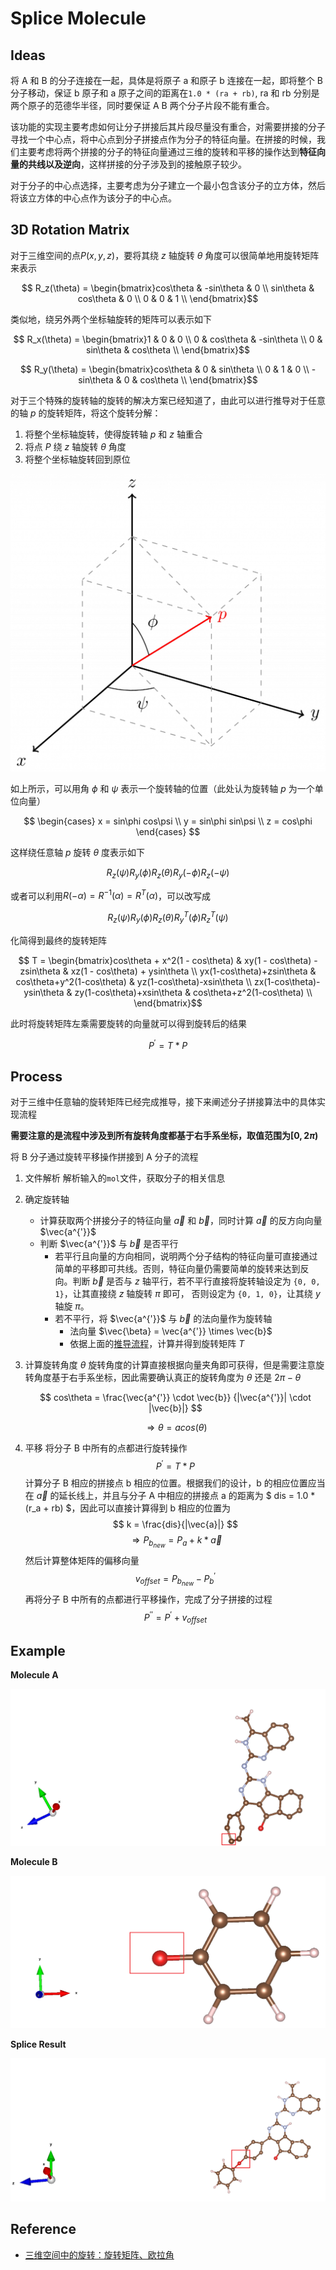# Splice Molecule

## Ideas

将 A 和 B 的分子连接在一起，具体是将原子 a 和原子 b 连接在一起，即将整个 B 分子移动，保证 b 原子和 a 原子之间的距离在`1.0 * (ra + rb)`, ra 和 rb 分别是两个原子的范德华半径，同时要保证 A B 两个分子片段不能有重合。

该功能的实现主要考虑如何让分子拼接后其片段尽量没有重合，对需要拼接的分子寻找一个中心点，将中心点到分子拼接点作为分子的特征向量。在拼接的时候，我们主要考虑将两个拼接的分子的特征向量通过三维的旋转和平移的操作达到**特征向量的共线以及逆向**，这样拼接的分子涉及到的接触原子较少。

对于分子的中心点选择，主要考虑为分子建立一个最小包含该分子的立方体，然后将该立方体的中心点作为该分子的中心点。

## 3D Rotation Matrix

对于三维空间的点$P(x, y, z)$，要将其绕 $z$ 轴旋转 $\theta$ 角度可以很简单地用旋转矩阵来表示

$$ R_z(\theta) = \begin{bmatrix}cos\theta & -sin\theta & 0 \\ sin\theta & cos\theta & 0 \\ 0 & 0 & 1 \\ \end{bmatrix}$$

类似地，绕另外两个坐标轴旋转的矩阵可以表示如下

$$ R_x(\theta) = \begin{bmatrix}1 & 0 & 0 \\ 0 & cos\theta & -sin\theta \\ 0 & sin\theta & cos\theta \\ \end{bmatrix}$$

$$ R_y(\theta) = \begin{bmatrix}cos\theta & 0 & sin\theta \\ 0 & 1 & 0 \\ -sin\theta & 0 & cos\theta \\ \end{bmatrix}$$

对于三个特殊的旋转轴的旋转的解决方案已经知道了，由此可以进行推导对于任意的轴 $p$ 的旋转矩阵，将这个旋转分解：
1. 将整个坐标轴旋转，使得旋转轴 $p$ 和 $z$ 轴重合
2. 将点 $P$ 绕 $z$ 轴旋转 $\theta$ 角度
3. 将整个坐标轴旋转回到原位

![任意旋分解](../images/3d-angle-rotation-matrix.png)

如上所示，可以用角 $\phi$ 和 $\psi$ 表示一个旋转轴的位置（此处认为旋转轴 $p$ 为一个单位向量）

$$
\begin{cases}
x = sin\phi cos\psi \\
y = sin\phi sin\psi \\
z = cos\phi 
\end{cases}
$$

这样绕任意轴 $p$ 旋转 $\theta$ 度表示如下

$$R_z(\psi)R_y(\phi)R_z(\theta)R_y(-\phi)R_z(-\psi)$$

或者可以利用$R(-\alpha) = R^{-1}(\alpha) = R^T(\alpha)$，可以改写成

$$R_z(\psi)R_y(\phi)R_z(\theta)R_y^T(\phi)R_z^T(\psi)$$

化简得到最终的旋转矩阵

$$ T = \begin{bmatrix}cos\theta + x^2(1 - cos\theta) & xy(1 - cos\theta) - zsin\theta & xz(1 - cos\theta) + ysin\theta \\ yx(1-cos\theta)+zsin\theta & cos\theta+y^2(1-cos\theta) & yz(1-cos\theta)-xsin\theta \\ zx(1-cos\theta)-ysin\theta & zy(1-cos\theta)+xsin\theta & cos\theta+z^2(1-cos\theta) \\ \end{bmatrix}$$

此时将旋转矩阵左乘需要旋转的向量就可以得到旋转后的结果

$$P^{'} = T * P $$



## Process

对于三维中任意轴的旋转矩阵已经完成推导，接下来阐述分子拼接算法中的具体实现流程


**需要注意的是流程中涉及到所有旋转角度都基于右手系坐标，取值范围为$[0, 2\pi)$**

将 B 分子通过旋转平移操作拼接到 A 分子的流程
1. 文件解析
    解析输入的`mol`文件，获取分子的相关信息

2. 确定旋转轴
    * 计算获取两个拼接分子的特征向量 $\vec{a}$ 和 $\vec{b}$，同时计算 $\vec{a}$ 的反方向向量 $\vec{a^{'}}$
    * 判断 $\vec{a^{'}}$ 与 $\vec{b}$ 是否平行
      * 若平行且向量的方向相同，说明两个分子结构的特征向量可直接通过简单的平移即可共线。否则，特征向量仍需要简单的旋转来达到反向。判断 $\vec{b}$ 是否与 $z$ 轴平行，若不平行直接将旋转轴设定为 `{0, 0, 1}`，让其直接绕 $z$ 轴旋转 $\pi$ 即可， 否则设定为 `{0, 1, 0}`，让其绕 $y$ 轴旋 $\pi$。
      * 若不平行，将 $\vec{a^{'}}$ 与 $\vec{b}$ 的法向量作为旋转轴
        * 法向量 $\vec{\beta} = \vec{a^{'}} \times \vec{b}$
        * 依据上面的[推导流程](#3d-rotation-matrix)，计算并得到旋转矩阵 $T$
3. 计算旋转角度 $\theta$
    旋转角度的计算直接根据向量夹角即可获得，但是需要注意旋转角度基于右手系坐标，因此需要确认真正的旋转角度为 $\theta$ 还是 $2\pi-\theta$

    $$ cos\theta = \frac{\vec{a^{'}} \cdot \vec{b}} {|\vec{a^{'}}| \cdot |\vec{b}|} $$

    $$ \Rightarrow \theta = acos(\theta) $$
4. 平移
    将分子 B 中所有的点都进行旋转操作
        $$ P^{'} = T * P $$
    计算分子 B 相应的拼接点 b 相应的位置。根据我们的设计，b 的相应位置应当在  $\vec{a}$ 的延长线上，并且与分子 A 中相应的拼接点 a 的距离为 $ dis = 1.0 * (r_a + rb) $，因此可以直接计算得到 b 相应的位置为
        $$ k = \frac{dis}{|\vec{a}|} $$
        $$\Rightarrow  P_{b_{new}} = P_a + k * \vec{a} $$
    然后计算整体矩阵的偏移向量
        $$v_{offset} = P_{b_{new}} - P_b^{'}$$
    再将分子 B 中所有的点都进行平移操作，完成了分子拼接的过程
        $$P^{''} = P^{'} + v_{offset}$$


## Example

**Molecule A**

![mol A](../images/mol_A.png)

**Molecule B**

![mol B](../images/mol_B.png)

**Splice Result**

![mol A&B](../images/mol_A&B.png)

## Reference
* [三维空间中的旋转：旋转矩阵、欧拉角](http://blog.miskcoo.com/2016/12/rotation-in-3d-space)